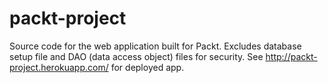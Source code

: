 # packt-project
Source code for the web application built for Packt. Excludes database setup file and DAO (data access object) files for security. See http://packt-project.herokuapp.com/ for deployed app.
